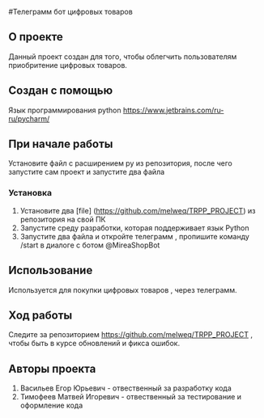 #Телеграмм бот цифровых товаров

## О проекте
Данный проект создан для того, чтобы облегчить пользователям приобритение цифровых товаров.

## Создан с помощью 
Язык программирования python
https://www.jetbrains.com/ru-ru/pycharm/

## При начале работы 
Установите файл с расширением py из репозитория, после чего запустите сам проект и запустите два файла

### Установка 
1. Установите два [file] (https://github.com/melweq/TRPP_PROJECT) из репозитория на свой ПК
2. Запустите среду разработки, которая поддерживает язык Python
3. Запустите два файла и откройте телеграмм , пропишите команду /start в диалоге с ботом @MireaShopBot

## Использование
Используется для покупки цифровых товаров , через телеграмм.
## Ход работы
Следите за репозиторием https://github.com/melweq/TRPP_PROJECT , чтобы быть в курсе обновлений и фикса ошибок.

## Авторы проекта
1. Васильев Егор Юрьевич - отвественный за разработку кода
2. Тимофеев Матвей Игоревич - отвественный за тестирование и оформление кода
